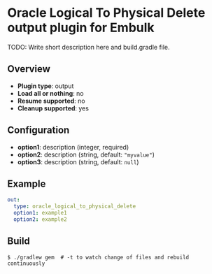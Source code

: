 # Oracle Logical To Physical Delete output plugin for Embulk

TODO: Write short description here and build.gradle file.

## Overview

* **Plugin type**: output
* **Load all or nothing**: no
* **Resume supported**: no
* **Cleanup supported**: yes

## Configuration

- **option1**: description (integer, required)
- **option2**: description (string, default: `"myvalue"`)
- **option3**: description (string, default: `null`)

## Example

```yaml
out:
  type: oracle_logical_to_physical_delete
  option1: example1
  option2: example2
```


## Build

```
$ ./gradlew gem  # -t to watch change of files and rebuild continuously
```
